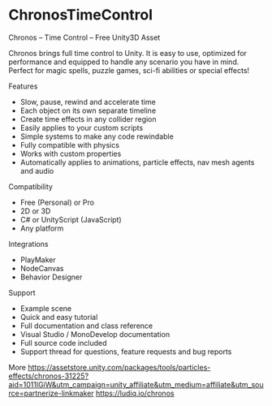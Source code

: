 # ChronosTimeControl

Chronos – Time Control – Free Unity3D Asset

Chronos brings full time control to Unity. It is easy to use, optimized for performance and equipped to handle any scenario you have in mind. Perfect for magic spells, puzzle games, sci-fi abilities or special effects!

Features
- Slow, pause, rewind and accelerate time
- Each object on its own separate timeline
- Create time effects in any collider region
- Easily applies to your custom scripts
- Simple systems to make any code rewindable
- Fully compatible with physics
- Works with custom properties
- Automatically applies to animations, particle effects, nav mesh agents and audio

Compatibility
- Free (Personal) or Pro
- 2D or 3D
- C# or UnityScript (JavaScript)
- Any platform

Integrations
- PlayMaker
- NodeCanvas
- Behavior Designer

Support
- Example scene
- Quick and easy tutorial
- Full documentation and class reference
- Visual Studio / MonoDevelop documentation
- Full source code included
- Support thread for questions, feature requests and bug reports


More
https://assetstore.unity.com/packages/tools/particles-effects/chronos-31225?aid=1011lGiW&utm_campaign=unity_affiliate&utm_medium=affiliate&utm_source=partnerize-linkmaker
https://ludiq.io/chronos


